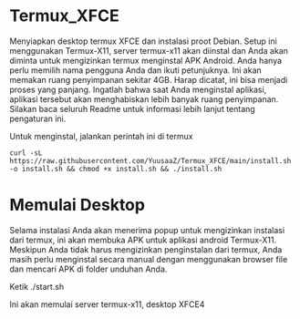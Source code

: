 # Termux_XFCE

Menyiapkan desktop termux XFCE dan instalasi proot Debian. Setup ini menggunakan Termux-X11, server termux-x11 akan diinstal dan Anda akan diminta untuk mengizinkan termux menginstal APK Android. Anda hanya perlu memilih nama pengguna Anda dan ikuti petunjuknya. Ini akan memakan ruang penyimpanan sekitar 4GB. Harap dicatat, ini bisa menjadi proses yang panjang. Ingatlah bahwa saat Anda menginstal aplikasi, aplikasi tersebut akan menghabiskan lebih banyak ruang penyimpanan. Silakan baca seluruh Readme untuk informasi lebih lanjut tentang pengaturan ini.

Untuk menginstal, jalankan perintah ini di termux

```
curl -sL https://raw.githubusercontent.com/YuusaaZ/Termux_XFCE/main/install.sh -o install.sh && chmod +x install.sh && ./install.sh
```

# Memulai Desktop 

Selama instalasi Anda akan menerima popup untuk mengizinkan instalasi dari termux, ini akan membuka APK untuk aplikasi android Termux-X11. Meskipun Anda tidak harus mengizinkan penginstalan dari termux, Anda masih perlu menginstal secara manual dengan menggunakan browser file dan mencari APK di folder unduhan Anda.

Ketik ./start.sh 
  
Ini akan memulai server termux-x11, desktop XFCE4

&nbsp; 
